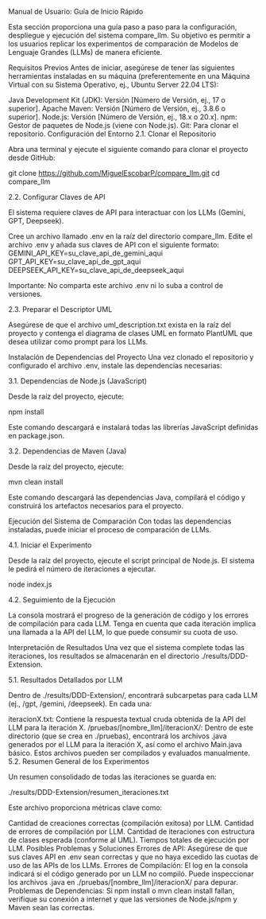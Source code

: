 
Manual de Usuario: Guía de Inicio Rápido

Esta sección proporciona una guía paso a paso para la configuración, despliegue y ejecución del sistema compare_llm. Su objetivo es permitir a los usuarios replicar los experimentos de comparación de Modelos de Lenguaje Grandes (LLMs) de manera eficiente.

Requisitos Previos
Antes de iniciar, asegúrese de tener las siguientes herramientas instaladas en su máquina (preferentemente en una Máquina Virtual con su Sistema Operativo, ej., Ubuntu Server 22.04 LTS):

Java Development Kit (JDK): Versión [Número de Versión, ej., 17 o superior].
Apache Maven: Versión [Número de Versión, ej., 3.8.6 o superior].
Node.js: Versión [Número de Versión, ej., 18.x o 20.x].
npm: Gestor de paquetes de Node.js (viene con Node.js).
Git: Para clonar el repositorio.
Configuración del Entorno
2.1. Clonar el Repositorio

Abra una terminal y ejecute el siguiente comando para clonar el proyecto desde GitHub:

git clone https://github.com/MiguelEscobarP/compare_llm.git
cd compare_llm

2.2. Configurar Claves de API

El sistema requiere claves de API para interactuar con los LLMs (Gemini, GPT, Deepseek).

Cree un archivo llamado .env en la raíz del directorio compare_llm.
Edite el archivo .env y añada sus claves de API con el siguiente formato:
GEMINI_API_KEY=su_clave_api_de_gemini_aqui
GPT_API_KEY=su_clave_api_de_gpt_aqui
DEEPSEEK_API_KEY=su_clave_api_de_deepseek_aqui

Importante: No comparta este archivo .env ni lo suba a control de versiones.

2.3. Preparar el Descriptor UML

Asegúrese de que el archivo uml_description.txt exista en la raíz del proyecto y contenga el diagrama de clases UML en formato PlantUML que desea utilizar como prompt para los LLMs.

Instalación de Dependencias del Proyecto
Una vez clonado el repositorio y configurado el archivo .env, instale las dependencias necesarias:

3.1. Dependencias de Node.js (JavaScript)

Desde la raíz del proyecto, ejecute:

npm install

Este comando descargará e instalará todas las librerías JavaScript definidas en package.json.

3.2. Dependencias de Maven (Java)

Desde la raíz del proyecto, ejecute:

mvn clean install

Este comando descargará las dependencias Java, compilará el código y construirá los artefactos necesarios para el proyecto.

Ejecución del Sistema de Comparación
Con todas las dependencias instaladas, puede iniciar el proceso de comparación de LLMs.

4.1. Iniciar el Experimento

Desde la raíz del proyecto, ejecute el script principal de Node.js. El sistema le pedirá el número de iteraciones a ejecutar.

node index.js

4.2. Seguimiento de la Ejecución

La consola mostrará el progreso de la generación de código y los errores de compilación para cada LLM. Tenga en cuenta que cada iteración implica una llamada a la API del LLM, lo que puede consumir su cuota de uso.

Interpretación de Resultados
Una vez que el sistema complete todas las iteraciones, los resultados se almacenarán en el directorio ./results/DDD-Extension.

5.1. Resultados Detallados por LLM

Dentro de ./results/DDD-Extension/, encontrará subcarpetas para cada LLM (ej., /gpt, /gemini, /deepseek). En cada una:

iteracionX.txt: Contiene la respuesta textual cruda obtenida de la API del LLM para la iteración X.
/pruebas/[nombre_llm]/iteracionX/: Dentro de este directorio (que se crea en ./pruebas), encontrará los archivos .java generados por el LLM para la iteración X, así como el archivo Main.java básico. Estos archivos pueden ser compilados y evaluados manualmente.
5.2. Resumen General de los Experimentos

Un resumen consolidado de todas las iteraciones se guarda en:

./results/DDD-Extension/resumen_iteraciones.txt

Este archivo proporciona métricas clave como:

Cantidad de creaciones correctas (compilación exitosa) por LLM.
Cantidad de errores de compilación por LLM.
Cantidad de iteraciones con estructura de clases esperada (conforme al UML).
Tiempos totales de ejecución por LLM.
Posibles Problemas y Soluciones
Errores de API: Asegúrese de que sus claves API en .env sean correctas y que no haya excedido las cuotas de uso de las APIs de los LLMs.
Errores de Compilación: El log en la consola indicará si el código generado por un LLM no compiló. Puede inspeccionar los archivos .java en ./pruebas/[nombre_llm]/iteracionX/ para depurar.
Problemas de Dependencias: Si npm install o mvn clean install fallan, verifique su conexión a internet y que las versiones de Node.js/npm y Maven sean las correctas.
